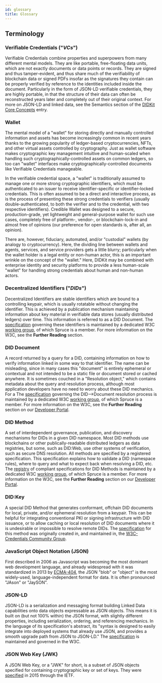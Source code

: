 ```yaml
---
id: glossary
title: Glossary
---
```


## Terminology

### Verifiable Credentials ("*VCs*")
Verifiable Credentials combine properties and superpowers from many different
mental models. They are like portable, free-floating data units, which are not
exactly documents or data points or records. They are signed and thus
tamper-evident, and thus share much of the verifiability of blockchain data or
signed PDFs insofar as the signatures they contain can be properly verified by
reference to the identities included inside the document. Particularly in the
form of JSON-LD verifiable credentials, they are highly portable, in that the
structure of their data can often be reconstructed years later and completely
out of their original context. For more on JSON-LD and linked data, see the
Semantics section of the [DIDKit Core
Concepts](didkit/concepts.md#Semantics) entry.

### Wallet
The mental model of a "wallet" for storing directly and manually controlled
information and assets has become increasingly common in recent years thanks to
the growing popularity of ledger-based cryptocurrencies, NFTs, and other virtual
assets controlled by cryptography. Just as wallet software makes cryptographic
key management intuitive and human-scaled when handling such
cryptographically-controlled assets on common ledgers, so too can "wallet"
interfaces make cryptographically-controlled documents like Verifiable
Credentials manageable. 

In the verifiable credential space, a "wallet" is traditionally assumed to
manage one or more strong cryptographic identifiers, which must be authenticated
to an issuer to receive identifier-specific or identifier-locked credentials.
This is often assumed to be a direct and interactive process, as is the process
of presenting these strong credentials to verifiers (usually
double-authenticated, to both the verifier and to the credential, with two
respective identifiers). Credible Wallet was designed to a secure,
production-grade, yet lightweight and general-purpose wallet for such use cases,
completely free of platform-, vendor-, or blockchain-lock-in and almost free of
opinions (our preference for open standards is, after all, an opinion).

There are, however, fiduciary, automated, and/or "custodial" wallets (by analogy
to cryptocurrency). Here, the dividing line between wallets and agents,
services, and service providers gets a little blurry; particularly when the
wallet holder is a legal entity or non-human actor, this is an important wrinkle
on the concept of the "wallet." Here, DIDKit may be combined with enterprise
identity and security platforms to provide a less human-scale "wallet" for
handling strong credentials about human and non-human actors. 

### Decentralized Identifiers ("*DIDs*")
Decentralized Identifiers are stable identifiers which are bound to a
controlling keypair, which is usually rotatable without changing the identifier.
This is achieved by a publication mechanism maintaining information about key
material in verifiable data stores (usually distributed ledgers) over time. This
information is referred to as a DID Document. The
[specification](https://www.w3.org/TR/did-core/) governing these identifiers is
maintained by a dedicated W3C [working group](https://www.w3.org/2019/did-wg/),
of which Spruce is a member. For more information on the W3C, see the **Further
Reading** section.

### DID Document

A record returned by a query for a DID, containing information on how to verify
information linked in some way to that identifier. The name can be misleading,
since in many cases this "document" is entirely ephemeral or contextual and not
intended to be a static file or document stored or cached anywhere.  It is
sometimes couched in a "Resolution object," which contains metadata about the
query and resolution process, although most application developers have no need
to worry about these DID mechanics. For a The
[specification](https://w3c-ccg.github.io/did-resolution/) governing the
DID-->Document resolution process is maintained by a dedicated W3C [working
group](https://www.w3.org/2019/did-wg/), of which Spruce is a member. For more
information on the W3C, see the **Further Reading** section on our [Developer
Portal](https://spruceid.dev/docs/further-reading).

### DID Method
A set of interdependent governance, publication, and discovery mechanisms for
DIDs in a given DID namespace. Most DID methods use blockchains or other
publically-readable distributed ledgers as data registries, but some, such as
DID:Web, use other systems of verification, such as secure DNS resolution. All
methods are specified by a registered specification. This specification explains
how to validate a DID (namespace rules), where to query and what to expect back
when resolving a DID, etc. The
[registry](https://w3c.github.io/did-spec-registries/#did-methods) of compliant
specifications for DID Methods is maintained by a dedicated W3C [working
group](https://www.w3.org/2019/did-wg/), of which Spruce is a member. For more
information on the W3C, see the **Further Reading** section on our [Developer
Portal](https://spruceid.dev/docs/further-reading).

### DID:Key
A special DID Method that generates conformant, offchain DID documents for
local, private, and/or ephemeral resolution from a keypair. This can be helpful
for integrating conventional PKI or signing infrastructure with DID issuance, or
to allow caching or local resolution of DID documents where it is undesirable or
impossible to resolve remote DIDs. The
[specification](https://w3c-ccg.github.io/did-method-key/) for this method was
originally created in, and maintained in, the [W3C-Credentials Community
Group](https://w3c-ccg.github.io/).
  
### JavaScript Object Notation (JSON)

First described in 2006 as Javascript was becoming the most dominant web
development language, and already widespread with it was standardized in 2013 by
[ECMA-404](https://www.ecma-international.org/publications-and-standards/standards/ecma-404/),
the JSON "blob" or "object" is the most widely-used, language-independent format
for data. It is often pronounced "JAson" or "JaySON".

### JSON-LD 

JSON-LD is a serialization and messaging format building Linked Data
capabilities onto data objects expressable as JSON objects. This means it is
built on (but not 100% within) the JSON format, with slightly different
properties, including serialization, ordering, and referencing mechanics.  In
the language of its specification's abstract, its "syntax is designed to easily
integrate into deployed systems that already use JSON, and provides a smooth
upgrade path from JSON to JSON-LD." The
[specification](https://json-ld.org/spec/latest/json-ld/) is maintained and
governed in the W3C.

### JSON Web Key (JWK)

A JSON Web Key, or a "JWK" for short, is a subset of JSON objects specified for
containing cryptographic key or set of keys. They were
[specified](https://tools.ietf.org/html/rfc7517) in 2015 through the IETF.
